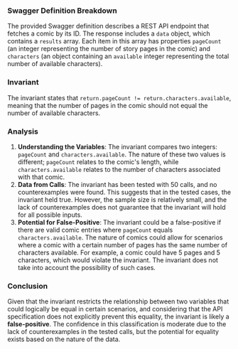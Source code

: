 ### Swagger Definition Breakdown
The provided Swagger definition describes a REST API endpoint that fetches a comic by its ID. The response includes a `data` object, which contains a `results` array. Each item in this array has properties `pageCount` (an integer representing the number of story pages in the comic) and `characters` (an object containing an `available` integer representing the total number of available characters).

### Invariant
The invariant states that `return.pageCount != return.characters.available`, meaning that the number of pages in the comic should not equal the number of available characters.

### Analysis
1. **Understanding the Variables**: The invariant compares two integers: `pageCount` and `characters.available`. The nature of these two values is different; `pageCount` relates to the comic's length, while `characters.available` relates to the number of characters associated with that comic.
2. **Data from Calls**: The invariant has been tested with 50 calls, and no counterexamples were found. This suggests that in the tested cases, the invariant held true. However, the sample size is relatively small, and the lack of counterexamples does not guarantee that the invariant will hold for all possible inputs.
3. **Potential for False-Positive**: The invariant could be a false-positive if there are valid comic entries where `pageCount` equals `characters.available`. The nature of comics could allow for scenarios where a comic with a certain number of pages has the same number of characters available. For example, a comic could have 5 pages and 5 characters, which would violate the invariant. The invariant does not take into account the possibility of such cases.

### Conclusion
Given that the invariant restricts the relationship between two variables that could logically be equal in certain scenarios, and considering that the API specification does not explicitly prevent this equality, the invariant is likely a **false-positive**. The confidence in this classification is moderate due to the lack of counterexamples in the tested calls, but the potential for equality exists based on the nature of the data.
